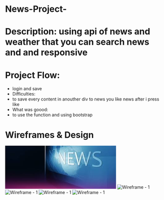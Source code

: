 # News-Project-

# Description: using api of news and weather that you can search news and and responsive
# Project Flow: 
* login and save
* Difficulties: 
* to save every content in anouther div to news you like news after i press like
* What was goood:
* to use the function and using bootstrap
# Wireframes & Design
![Wireframe - 1](./image/images.jpg)
![Wireframe - 1](./image/first-page.png)
![Wireframe - 1](./image/second-page.png)
![Wireframe - 1](./image/responsive-1.png)
![Wireframe - 1](./image/responsive-2.png)


